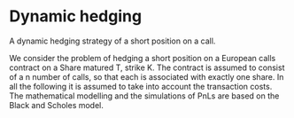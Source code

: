# Dynamic hedging
A dynamic hedging strategy of a short position on a call. 

We consider the problem of hedging a short position on a European calls contract on a Share  matured T, strike K. The contract is assumed to consist of a n number of calls, so that each is associated with exactly one share. In all the following it is assumed to take into account the transaction costs. The mathematical modelling and the simulations of PnLs are based on the Black and Scholes model.
